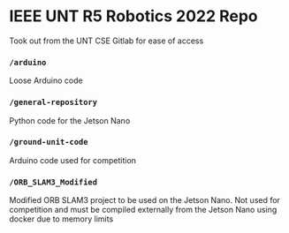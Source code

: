 # IEEE UNT R5 Robotics 2022 Repo

Took out from the UNT CSE Gitlab for ease of access

### `/arduino`

Loose Arduino code

### `/general-repository`

Python code for the Jetson Nano

### `/ground-unit-code`

Arduino code used for competition

### `/ORB_SLAM3_Modified`

Modified ORB SLAM3 project to be used on the Jetson Nano. Not used for competition and must be compiled externally from the Jetson Nano using docker due to memory limits
